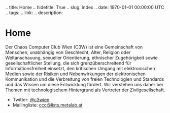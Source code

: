 .. title: Home
.. hidetitle: True
.. slug: index
.. date: 1970-01-01 00:00:00 UTC
.. tags:
.. link:
.. description:

# Home

Der Chaos Computer Club Wien (C3W) ist eine Gemeinschaft von Menschen, unabhängig von Geschlecht, Alter, Religion oder Weltanschauung, sexueller Orientierung,  ethnischer Zugehörigkeit sowie gesellschaftlicher Stellung, die sich  grenzüberschreitend für Informationsfreiheit einsetzt, den kritischen  Umgang mit elektronischen Medien sowie der Risiken und Nebenwirkungen  der elektronischen Kommunikation und die Verbreitung von freien Technologien und Standards und das Wissen um diese Entwicklung fördert.
Wir verstehen uns daher bei Themen mit technologischem Hintergrund als Vertreter der Zivilgesellschaft.

* Twitter: [@c3wien](https://twitter.com/c3wien)
* Mailingliste: [ccc@lists.metalab.at](https://lists.metalab.at/mailman/listinfo/ccc)
